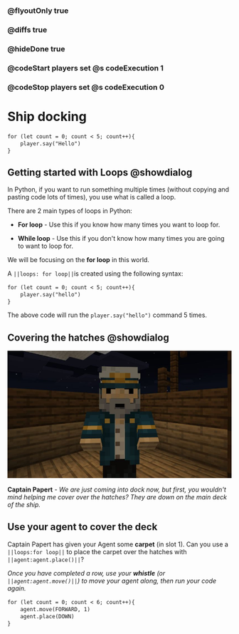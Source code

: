 ### @flyoutOnly true
### @diffs true
### @hideDone true
### @codeStart players set @s codeExecution 1
### @codeStop players set @s codeExecution 0

# Ship docking

```template
for (let count = 0; count < 5; count++){
    player.say("Hello")
}
```

## Getting started with Loops @showdialog

In Python, if you want to run something multiple times (without copying and pasting code lots of times), you use what is called a loop.

There are 2 main types of loops in Python:

- **For loop** - Use this if you know how many times you want to loop for.

- **While loop** - Use this if you don't know how many times you are going to want to loop for.

We will be focusing on the **for loop** in this world.

A ``||loops: for loop||``is created using the following syntax:

```spy
for (let count = 0; count < 5; count++){
    player.say("hello")
}
```

The above code will run the `player.say("hello")` command 5 times.

## Covering the hatches @showdialog

![Captain](https://raw.githubusercontent.com/CausewayDigital/Minecraft-EE-MakeCode/refs/heads/master/tutorials/python-islands/island-3/ship/captain.jpg)

**Captain Papert** - *We are just coming into dock now, but first, you wouldn't mind helping me cover over the hatches? They are down on the main deck of the ship.*

## Use your agent to cover the deck

Captain Papert has given your Agent some **carpet** (in slot 1). Can you use a ``||loops:for loop||`` to place the carpet over the hatches with ``||agent:agent.place()||``?

*Once you have completed a row, use your **whistle** (or ``||agent:agent.move()||``) to move your agent along, then run your code again.*

```spy
for (let count = 0; count < 6; count++){
    agent.move(FORWARD, 1)
    agent.place(DOWN)
}
```
